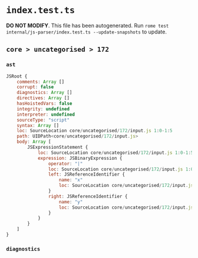 # `index.test.ts`

**DO NOT MODIFY**. This file has been autogenerated. Run `rome test internal/js-parser/index.test.ts --update-snapshots` to update.

## `core > uncategorised > 172`

### `ast`

```javascript
JSRoot {
	comments: Array []
	corrupt: false
	diagnostics: Array []
	directives: Array []
	hasHoistedVars: false
	integrity: undefined
	interpreter: undefined
	sourceType: "script"
	syntax: Array []
	loc: SourceLocation core/uncategorised/172/input.js 1:0-1:5
	path: UIDPath<core/uncategorised/172/input.js>
	body: Array [
		JSExpressionStatement {
			loc: SourceLocation core/uncategorised/172/input.js 1:0-1:5
			expression: JSBinaryExpression {
				operator: "|"
				loc: SourceLocation core/uncategorised/172/input.js 1:0-1:5
				left: JSReferenceIdentifier {
					name: "x"
					loc: SourceLocation core/uncategorised/172/input.js 1:0-1:1 (x)
				}
				right: JSReferenceIdentifier {
					name: "y"
					loc: SourceLocation core/uncategorised/172/input.js 1:4-1:5 (y)
				}
			}
		}
	]
}
```

### `diagnostics`

```

```
